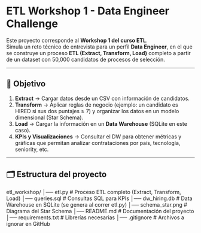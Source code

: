 # ETL Workshop 1 - Data Engineer Challenge

Este proyecto corresponde al **Workshop 1 del curso ETL**.  
Simula un reto técnico de entrevista para un perfil **Data Engineer**, en el que se construye un proceso **ETL (Extract, Transform, Load)** completo a partir de un dataset con 50,000 candidatos de procesos de selección.

---

## 📌 Objetivo

1. **Extract** → Cargar datos desde un CSV con información de candidatos.  
2. **Transform** → Aplicar reglas de negocio (ejemplo: un candidato es HIRED si sus dos puntajes ≥ 7) y organizar los datos en un modelo dimensional (Star Schema).  
3. **Load** → Cargar la información en un **Data Warehouse** (SQLite en este caso).  
4. **KPIs y Visualizaciones** → Consultar el DW para obtener métricas y gráficas que permitan analizar contrataciones por país, tecnología, seniority, etc.

---

## 🗂️ Estructura del proyecto

etl_workshop/
│── etl.py # Proceso ETL completo (Extract, Transform, Load)
│── queries.sql # Consultas SQL para KPIs
│── dw_hiring.db # Data Warehouse en SQLite (se genera al correr etl.py)
│── schema_star.png # Diagrama del Star Schema
│── README.md # Documentación del proyecto
│── requirements.txt # Librerías necesarias
│── .gitignore # Archivos a ignorar en GitHub
